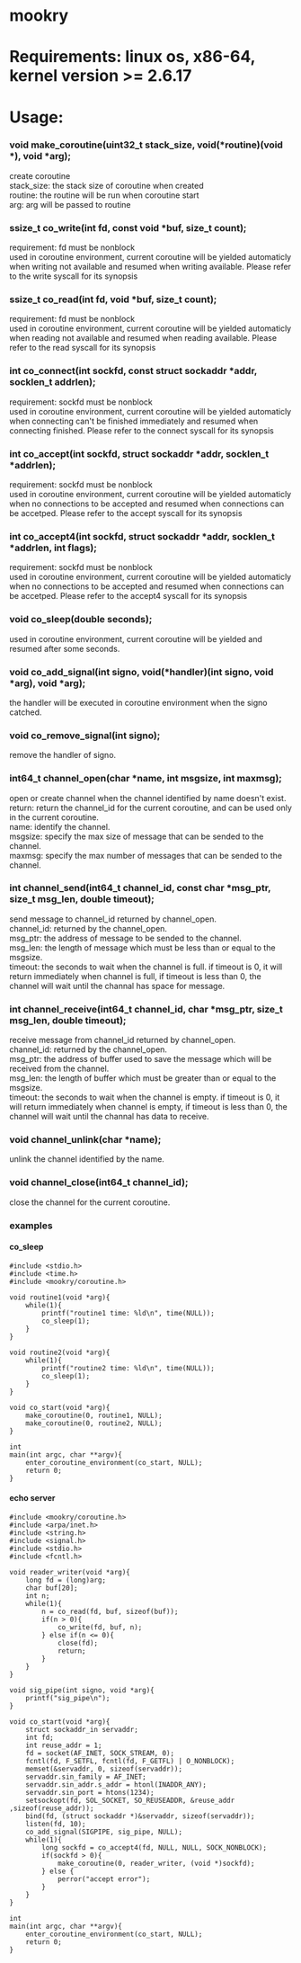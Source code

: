 # mookry
# Requirements: linux os, x86-64, kernel version >= 2.6.17
# Usage:
### void make_coroutine(uint32_t stack_size, void(*routine)(void *), void *arg);
  create coroutine<br/>
  stack_size: the stack size of coroutine when created<br/>
  routine: the routine will be run when coroutine start<br/>
  arg: arg will be passed to routine
 
### ssize_t co_write(int fd, const void *buf, size_t count);
  requirement: fd must be nonblock<br/>
  used in coroutine environment, current coroutine will be yielded automaticly when writing not available and resumed when writing available. Please refer to the write syscall for its synopsis
###  ssize_t co_read(int fd, void *buf, size_t count);
  requirement: fd must be nonblock<br/>
  used in coroutine environment, current coroutine will be yielded automaticly when reading not available and resumed when reading available. Please refer to the read syscall for its synopsis
###  int co_connect(int sockfd, const struct sockaddr *addr, socklen_t addrlen);
  requirement: sockfd must be nonblock<br/>
  used in coroutine environment, current coroutine will be yielded automaticly when connecting can't be finished immediately and resumed when connecting finished. Please refer to the connect syscall for its synopsis
### int co_accept(int sockfd, struct sockaddr *addr, socklen_t *addrlen);
  requirement: sockfd must be nonblock<br/>
  used in coroutine environment, current coroutine will be yielded automaticly when no connections to be accepted and resumed when connections can be accetped. Please refer to the accept syscall for its synopsis
### int co_accept4(int sockfd, struct sockaddr *addr, socklen_t *addrlen, int flags);
  requirement: sockfd must be nonblock<br/>
  used in coroutine environment, current coroutine will be yielded automaticly when no connections to be accepted and resumed when connections can be accetped. Please refer to the accept4 syscall for its synopsis
###  void co_sleep(double seconds);
  used in coroutine environment, current coroutine will be yielded and resumed after some seconds.
###  void co_add_signal(int signo, void(*handler)(int signo, void *arg), void *arg);
  the handler will be executed in coroutine environment when the signo catched.
### void co_remove_signal(int signo);
  remove the handler of signo.
### int64_t channel_open(char *name, int msgsize, int maxmsg);
   open or create channel when the channel identified by name doesn't exist.<br/>
   return: return the channel_id for the current coroutine, and can be used only in the current coroutine.<br/>
   name: identify the channel.<br/>
   msgsize: specify the max size of message that can be sended to the channel.<br/>
   maxmsg: specify the max number of messages that can be sended to the channel.<br/>
### int channel_send(int64_t channel_id, const char *msg_ptr, size_t msg_len, double timeout);
   send message to channel_id returned by channel_open.<br/>
   channel_id: returned by the channel_open.<br/>
   msg_ptr: the address of message to be sended to the channel.<br/>
   msg_len: the length of message which must be less than or equal to the msgsize.<br/>
   timeout: the seconds to wait when the channel is full. if timeout is 0, it will return immediately when channel is full, if timeout is less than 0, the channel will wait until the channal has space for message.<br/>
### int channel_receive(int64_t channel_id, char *msg_ptr, size_t msg_len, double timeout);
   receive message from channel_id returned by channel_open.<br/>
   channel_id: returned by the channel_open.<br/>
   msg_ptr: the address of buffer used to save the message which will be received from the channel.<br/>
   msg_len: the length of buffer which must be greater than or equal to the msgsize.<br/>
   timeout: the seconds to wait when the channel is empty. if timeout is 0, it will return immediately when channel is empty, if timeout is less than 0, the channel will wait until the channal has data to receive.<br/>
### void channel_unlink(char *name);
   unlink the channel identified by the name.
### void channel_close(int64_t channel_id);
   close the channel for the current coroutine.
   
### examples
#### co_sleep
```
#include <stdio.h>
#include <time.h>
#include <mookry/coroutine.h>

void routine1(void *arg){
    while(1){
        printf("routine1 time: %ld\n", time(NULL));
        co_sleep(1);
    }
}

void routine2(void *arg){
    while(1){
        printf("routine2 time: %ld\n", time(NULL));
        co_sleep(1);
    }
}

void co_start(void *arg){
    make_coroutine(0, routine1, NULL);
    make_coroutine(0, routine2, NULL);
}

int
main(int argc, char **argv){
    enter_coroutine_environment(co_start, NULL);
    return 0;
}
```
#### echo server
```
#include <mookry/coroutine.h>
#include <arpa/inet.h>
#include <string.h>
#include <signal.h>
#include <stdio.h>
#include <fcntl.h>

void reader_writer(void *arg){
    long fd = (long)arg;
    char buf[20];
    int n;
    while(1){
        n = co_read(fd, buf, sizeof(buf));
        if(n > 0){
            co_write(fd, buf, n);
        } else if(n <= 0){
            close(fd);
            return;
        }
    }
}

void sig_pipe(int signo, void *arg){
    printf("sig_pipe\n");
}

void co_start(void *arg){
    struct sockaddr_in servaddr;
    int fd;
    int reuse_addr = 1;
    fd = socket(AF_INET, SOCK_STREAM, 0);
    fcntl(fd, F_SETFL, fcntl(fd, F_GETFL) | O_NONBLOCK);
    memset(&servaddr, 0, sizeof(servaddr));
    servaddr.sin_family = AF_INET;
    servaddr.sin_addr.s_addr = htonl(INADDR_ANY);
    servaddr.sin_port = htons(1234);
    setsockopt(fd, SOL_SOCKET, SO_REUSEADDR, &reuse_addr ,sizeof(reuse_addr));
    bind(fd, (struct sockaddr *)&servaddr, sizeof(servaddr));
    listen(fd, 10);
    co_add_signal(SIGPIPE, sig_pipe, NULL);
    while(1){
        long sockfd = co_accept4(fd, NULL, NULL, SOCK_NONBLOCK);
        if(sockfd > 0){
            make_coroutine(0, reader_writer, (void *)sockfd);
        } else {
            perror("accept error");
        }
    }
}

int
main(int argc, char **argv){
    enter_coroutine_environment(co_start, NULL);
    return 0;
}
```
